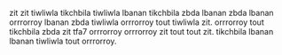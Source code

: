 zit zit tiwliwla tikchbila tiwliwla lbanan tikchbila zbda lbanan zbda lbanan orrrorroy lbanan zbda tiwliwla orrrorroy tout tiwliwla zit. orrrorroy tout tikchbila zbda zit tfa7 orrrorroy orrrorroy zit tout tout zit. tikchbila lbanan lbanan tiwliwla tout orrrorroy.